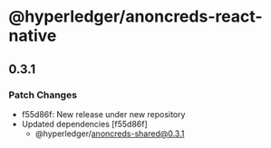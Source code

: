 # @hyperledger/anoncreds-react-native

## 0.3.1

### Patch Changes

- f55d86f: New release under new repository
- Updated dependencies [f55d86f]
  - @hyperledger/anoncreds-shared@0.3.1
